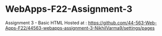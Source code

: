 # WebApps-F22-Assignment-3
Assignment 3 - Basic HTML
Hosted at : https://github.com/44-563-Web-Apps-F22/44563-webapps-assignment-3-NikhilVarma9/settings/pages

